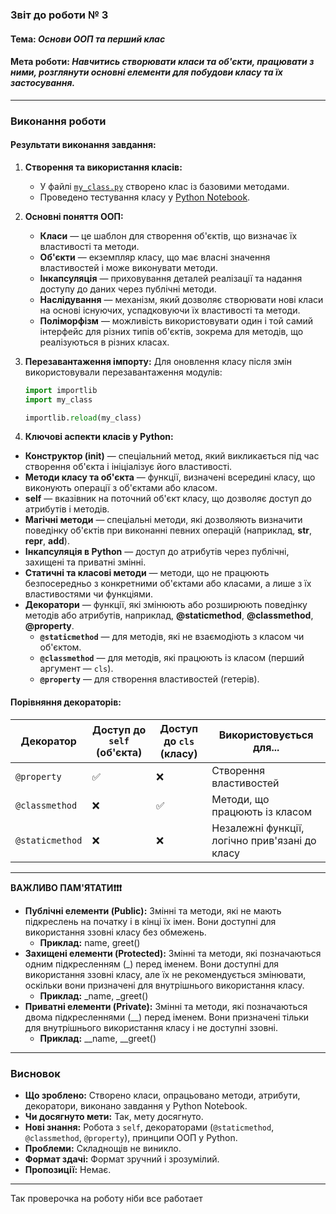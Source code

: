 ### Звіт до роботи № 3
#### Тема: _Основи ООП та перший клас_
#### Мета роботи: _Навчитись створювати класи та об'єкти, працювати з ними, розглянути основні елементи для побудови класу та їх застосування._

---

### Виконання роботи

#### Результати виконання завдання:
1. **Створення та використання класів:**
   + У файлі [ `my_class.py`](my_class.py) створено клас із базовими методами.
   - Проведено тестування класу у [Python Notebook](3.ipynb).

2. **Основні поняття ООП:**
   - **Класи** — це шаблон для створення об'єктів, що визначає їх властивості та методи.
   - **Об'єкти** —  екземпляр класу, що має власні значення властивостей і може виконувати методи.
   - **Інкапсуляція** — приховування деталей реалізації та надання доступу до даних через публічні методи.
   - **Наслідування** — механізм, який дозволяє створювати нові класи на основі існуючих, успадковуючи їх властивості та методи.
   - **Поліморфізм** — можливість використовувати один і той самий інтерфейс для різних типів об'єктів, зокрема для методів, що реалізуються в різних класах.

3. **Перезавантаження імпорту:**
   Для оновлення класу після змін використовували перезавантаження модулів:
   ```python
   import importlib
   import my_class

   importlib.reload(my_class)
   ```

4. **Ключові аспекти класів у Python:**
- **Конструктор (__init__)** — спеціальний метод, який викликається під час створення об'єкта і ініціалізує його властивості.
- **Методи класу та об'єкта** — функції, визначені всередині класу, що виконують операції з об'єктами або класом.
- **self** — вказівник на поточний об'єкт класу, що дозволяє доступ до атрибутів і методів.
- **Магічні методи** — спеціальні методи, які дозволяють визначити поведінку об'єктів при виконанні певних операцій (наприклад, __str__, __repr__, __add__).
- **Інкапсуляція в Python** — доступ до атрибутів через публічні, захищені та приватні змінні.
- **Статичні та класові методи** — методи, що не працюють безпосередньо з конкретними об'єктами або класами, а лише з їх властивостями чи функціями.
- **Декоратори** — функції, які змінюють або розширюють поведінку методів або атрибутів, наприклад, __@staticmethod__, __@classmethod__, __@property__.
  - **`@staticmethod`** — для методів, які не взаємодіють з класом чи об'єктом.
  - **`@classmethod`** — для методів, які працюють із класом (перший аргумент — `cls`).
  - **`@property`** — для створення властивостей (гетерів).
#### **Порівняння декораторів:**
| Декоратор       | Доступ до `self` (об'єкта) | Доступ до `cls` (класу) | Використовується для...                     |
|------------------|----------------------------|-------------------------|---------------------------------------------|
| `@property`      | ✅                         | ❌                      | Створення властивостей                     |
| `@classmethod`   | ❌                         | ✅                      | Методи, що працюють із класом              |
| `@staticmethod`  | ❌                         | ❌                      | Незалежні функції, логічно прив'язані до класу |

---


**ВАЖЛИВО ПАМ'ЯТАТИ❗️❗️❗️**
- **Публічні елементи (Public):** Змінні та методи, які не мають підкреслень на початку і в кінці їх імен. Вони доступні для використання ззовні класу без обмежень.
  - **Приклад:** name, greet()
- **Захищені елементи (Protected):** Змінні та методи, які позначаються одним підкресленням (_) перед іменем. Вони доступні для використання ззовні класу, але їх не рекомендується змінювати, оскільки вони призначені для внутрішнього використання класу.
  - **Приклад:** _name, _greet()
- **Приватні елементи (Private):** Змінні та методи, які позначаються двома підкресленнями (__) перед іменем. Вони призначені тільки для внутрішнього використання класу і не доступні ззовні.
  - **Приклад:** __name, __greet()

---
### Висновок

- **Що зроблено:** Створено класи, опрацьовано методи, атрибути, декоратори, виконано завдання у Python Notebook.
- **Чи досягнуто мети:** Так, мету досягнуто.
- **Нові знання:** Робота з `self`, декораторами (`@staticmethod`, `@classmethod`, `@property`), принципи ООП у Python.
- **Проблеми:** Складнощів не виникло.
- **Формат здачі:** Формат зручний і зрозумілий.
- **Пропозиції:** Немає.

---

Так проверочка на роботу 
ніби все работает